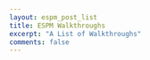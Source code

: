 ```yaml
---
layout: espm_post_list
title: ESPM Walkthroughs
excerpt: "A List of Walkthroughs"
comments: false
---
```

